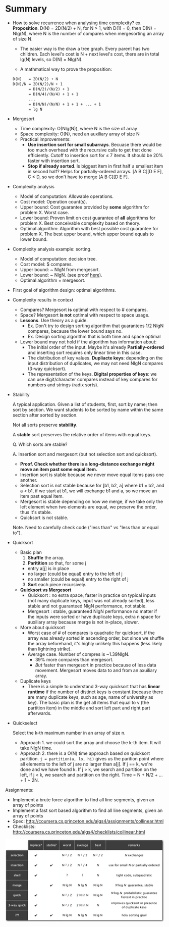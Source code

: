 # Summary
* How to solve recurrence when analysing time complexity?
  ex. __Proposition__. D(N) = 2D(N/2) + N, for N > 1, with D(1) = 0, then D(N) = Nlg(N), where N is the number of compares when mergesorting an array of size N.
  
  * The easier way is the draw a tree graph. Every parent has two children. Each level's cost is N + next level's cost, there are in total lg(N) levels, so D(N) = Nlg(N).
  
  * A mathmatical way to prove the proposition:
  ```
  D(N)   = 2D(N/2) + N
  D(N)/N = 2D(N/2)/N + 1
         = D(N/2)/(N/2) + 1
         = D(N/4)/(N/4) + 1 + 1
         ...
         = D(N/N)/(N/N) + 1 + 1 + ... + 1
         = lg N
  ```

* Mergesort
  * Time complexity: O(Nlg(N)), where N is the size of array
  * Space complexity: O(N), need an auxiliary array of size N
  * Practical improvements:
    * __Use insertion sort for small subarrays__. Becuase there would be too much overhead with the recursive calls to get that done efficiently. Cutoff to insertion sort for ≤ 7 items. It should be 20% faster with insertion sort.
    * __Stop if already sorted__. Is biggest item in first half ≤ smallest item in second half? Helps for partially-ordered arrays. [A B C][D E F], C ≤ D, so we don't have to merge [A B C][D E F].

* Complexity analysis
  * Model of computation: Allowable operations.
  * Cost model: Operation count(s).
  * Upper bound: Cost guarantee provided by __some__ algorithm for problem X. Worst case.
  * Lower bound: Proven limit on cost guarantee of __all__ algorithms for problem X. Best conceivable complexity based on theory.
  * Optimal algorithm: Algorithm with best possible cost guarantee for problem X. The best upper bound, which upper bound equals to lower bound.

* Complexity analysis example: sorting.
  * Model of computation: decision tree.
  * Cost model: $ compares.
  * Upper bound: ~ NlgN from mergesort.
  * Lower bound: ~ NlgN. (see proof [here][1]).
  * Optimal algorithm = mergesort.

* First goal of algorithm design: optimal algorithms.

* Complexity results in context
  * Compares? Mergesort __is__ optimal with respect to # compares.
  * Space? Mergesort __is not__ optimal with respect to space usage.
  * __Lessons__. Use theory as a guide.
    * Ex. Don't try to design sorting algorithm that guarantees 1/2 NlgN compares, because the lower bound says no. 
    * Ex. Design sorting algorithm that is both time and space optimal
  * Lower bound may not hold if the algorithm has information about:
    * The initial order of the input. Maybe it's already __Partially-ordered__ and inserting sort requires only linear time in this case.
    * The distribution of key values. __Dupliacte keys__: depending on the input distribution of duplicates, we may not need NlgN compares (3-way quicksort).
    * The representation of the keys. __Digital properties of keys__: we can use digit/character compares instead of key compares for numbers and strings (radix sorts).

* Stability

  A typical application. Given a list of students, first, sort by name; then sort by section. We want students to be sorted by name within the same section after sorted by section.

  Not all sorts preserve __stability__.

  A __stable__ sort preserves the relative order of items with equal keys.

  Q. Which sorts are stable?

  A. Insertion sort and mergesort (but not selection sort and quicksort).
    * __Proof. Check whether there is a long-distance exchange might move an item past some equal item.__
    * Insertion sort is stable because we never move equal items pass one another.
    * Selection sort is not stable because for [b1, b2, a] where b1 = b2, and a < b1, if we start at b1, we will exchange b1 and a, so we move an item past equal item.
    * Mergesort is stable depending on how we merge, if we take only the left element when two elements are equal, we preserve the order, thus it's stable.
    * Quicksort is not stable.

  Note. Need to carefully check code ("less than" vs "less than or equal to").

* Quicksort
  * Basic plan
    1. __Shuffle__ the array.
    2. __Paritition__ so that, for some j
      * entry a[j] is in place
      * no larger (could be equal) entry to the left of j
      * no smaller (could be equal) entry to the right of j
    3. __Sort__ each piece recursively.
  * __Quicksort vs Mergesort__
    * Quicksort : no extra space, faster in practice on typical inputs (not many duplicate keys, input was not already sorted), less stable and not guaranteed NlgN performance, not stable.
    * Mergesort : stable, guaranteed NlgN performance no matter if the inputs were sorted or have duplicate keys, extra n space for auxiliary array because merge is not in-place, slower.
  * More about quicksort
    * Worst case of # of compares is quadratic for quicksort, if the array was already sorted in ascending order, but since we shuffle the array beforehand, it's highly unlikely this happens (less likely than lightning strike).
    * Average case. Number of compres is ~1.39NlgN.
      * 39% more compares than mergesort.
      * _But_ faster than mergesort in practice because of less data movement. Mergesort moves data to and from an axuiliary array.
  * Duplicate keys
    * There is a simple to understand 3-way quicksort that has __linear runtime__ if the number of distinct keys is constant (because there are many duplicate keys, such as age, name of university as key). The basic plan is the get all items that equal to v (the partition item) in the middle and sort left part and right part afterwards.

* Quickselect

  Select the k-th maximum number in an array of size n.
  * Approach 1. we could sort the array and choose the k-th item. It will take NlgN time.
  * Approach 2. there is a O(N) time approach based on quicksort partition. `j = partition(a, lo, hi)` gives us the parition point where all elements to the left of j are no larger than a[j]. If j == k, we're done and we have found k. If j > k, we search and partition on the left, if j < k, we search and partition on the right. Time = N + N/2 + ... + 1 ~ 2N.

Assignments:
* Implement a brute force algorithm to find all line segments, given an array of points
* Implement a fast sort based algorithm to find all line segments, given an array of points
* Spec: http://coursera.cs.princeton.edu/algs4/assignments/collinear.html
* Checklists: http://coursera.cs.princeton.edu/algs4/checklists/collinear.html

[![Sort Algorithm Table][img-1]][img-1]

[1]: https://www.coursera.org/learn/algorithms-part1/lecture/xAltF/sorting-complexity
[img-1]: coursera_resource/sort_table.png